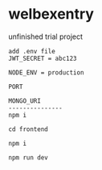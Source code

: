 # welbexentry
unfinished trial project
```
add .env file 
JWT_SECRET = abc123

NODE_ENV = production

PORT

MONGO_URI
---------------
npm i 

cd frontend

npm i

npm run dev
```
